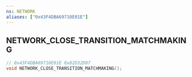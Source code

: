 ```yaml
---
ns: NETWORK
aliases: ["0x43F4DBA69710E01E"]
---
```

## NETWORK_CLOSE_TRANSITION_MATCHMAKING

```c
// 0x43F4DBA69710E01E 0x82D32D07
void NETWORK_CLOSE_TRANSITION_MATCHMAKING();
```



